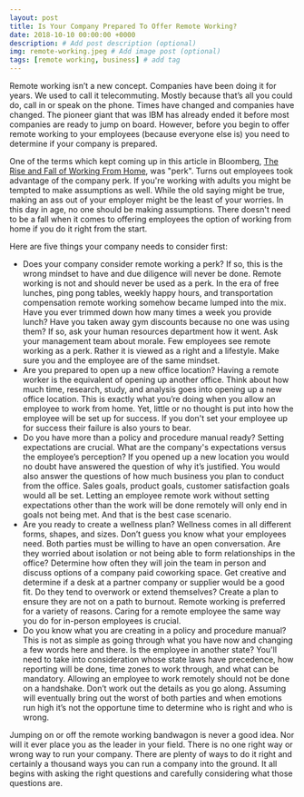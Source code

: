 ```yaml
---
layout: post
title: Is Your Company Prepared To Offer Remote Working?
date: 2018-10-10 00:00:00 +0000
description: # Add post description (optional)
img: remote-working.jpeg # Add image post (optional)
tags: [remote working, business] # add tag
---
```


Remote working isn’t a new concept. Companies have been doing it for years. We used to call it telecommuting. Mostly because that’s all you could do, call in or speak on the phone. Times have changed and companies have changed. The pioneer giant that was IBM has already ended it before most companies are ready to jump on board. However, before you begin to offer remote working to your employees (because everyone else is) you need to determine if your company is prepared.

One of the terms which kept coming up in this article in Bloomberg, [The Rise and Fall of Working From Home](https://www.bloomberg.com/news/articles/2017-07-10/the-rise-and-fall-of-working-from-home), was "perk". Turns out employees took advantage of the company perk. If you're working with adults you might be tempted to make assumptions as well. While the old saying might be true, making an ass out of your employer might be the least of your worries. In this day in age, no one should be making assumptions. There doesn't need to be a fall when it comes to offering employees the option of working from home if you do it right from the start.

Here are five things your company needs to consider first:
* Does your company consider remote working a perk? If so, this is the wrong mindset to have and due diligence will never be done. Remote working is not and should never be used as a perk. In the era of free lunches, ping pong tables, weekly happy hours, and transportation compensation remote working somehow became lumped into the mix. Have you ever trimmed down how many times a week you provide lunch? Have you taken away gym discounts because no one was using them? If so, ask your human resources department how it went. Ask your management team about morale. Few employees see remote working as a perk. Rather it is viewed as a right and a lifestyle. Make sure you and the employee are of the same mindset.
* Are you prepared to open up a new office location? Having a remote worker is the equivalent of opening up another office. Think about how much time, research, study, and analysis goes into opening up a new office location. This is exactly what you’re doing when you allow an employee to work from home. Yet, little or no thought is put into how the employee will be set up for success. If you don't set your employee up for success their failure is also yours to bear.
* Do you have more than a policy and procedure manual ready? Setting expectations are crucial. What are the company's expectations versus the employee’s perception? If you opened up a new location you would no doubt have answered the question of why it’s justified. You would also answer the questions of how much business you plan to conduct from the office. Sales goals, product goals, customer satisfaction goals would all be set. Letting an employee remote work without setting expectations other than the work will be done remotely will only end in goals not being met. And that is the best case scenario.
* Are you ready to create a wellness plan? Wellness comes in all different forms, shapes, and sizes. Don’t guess you know what your employees need. Both parties must be willing to have an open conversation. Are they worried about isolation or not being able to form relationships in the office? Determine how often they will join the team in person and discuss options of a company paid coworking space. Get creative and determine if a desk at a partner company or supplier would be a good fit. Do they tend to overwork or extend themselves? Create a plan to ensure they are not on a path to burnout. Remote working is preferred for a variety of reasons. Caring for a remote employee the same way you do for in-person employees is crucial.
* Do you know what you are creating in a policy and procedure manual? This is not as simple as going through what you have now and changing a few words here and there. Is the employee in another state? You'll need to take into consideration whose state laws have precedence, how reporting will be done, time zones to work through, and what can be mandatory. Allowing an employee to work remotely should not be done on a handshake. Don’t work out the details as you go along. Assuming will eventually bring out the worst of both parties and when emotions run high it’s not the opportune time to determine who is right and who is wrong.

Jumping on or off the remote working bandwagon is never a good idea. Nor will it ever place you as the leader in your field. There is no one right way or wrong way to run your company. There are plenty of ways to do it right and certainly a thousand ways you can run a company into the ground. It all begins with asking the right questions and carefully considering what those questions are.
